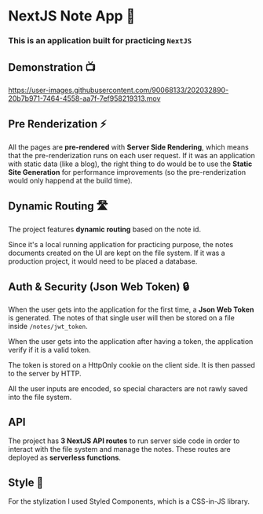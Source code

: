 # NextJS Note App 📝

### This is an application built for practicing `NextJS`

## Demonstration 📺

https://user-images.githubusercontent.com/90068133/202032890-20b7b971-7464-4558-aa7f-7ef958219313.mov

## Pre Renderization ⚡

All the pages are **pre-rendered** with **Server Side Rendering**, which means that the pre-renderization runs on each user request. If it was an application with static data (like a blog), the right thing to do would be to use the **Static Site Generation** for performance improvements (so the pre-renderization would only happend at the build time).

## Dynamic Routing 🛣️

The project features **dynamic routing** based on the note id. 

Since it's a local running application for practicing purpose, the notes documents created on the UI are kept on the file system. If it was a production project, it would need to be placed a database.

## Auth & Security (Json Web Token) 🔒

When the user gets into the application for the first time, a **Json Web Token** is generated. The notes of that single user will then be stored on a file inside `/notes/jwt_token`.

When the user gets into the application after having a token, the application verify if it is a valid token.

The token is stored on a HttpOnly cookie on the client side. It is then passed to the server by HTTP.

All the user inputs are encoded, so special characters are not rawly saved into the file system.

## API 

The project has **3 NextJS API routes** to run server side code in order to interact with the file system and manage the notes. These routes are deployed as **serverless functions**.

## Style 🎨

For the stylization I used Styled Components, which is a CSS-in-JS library.